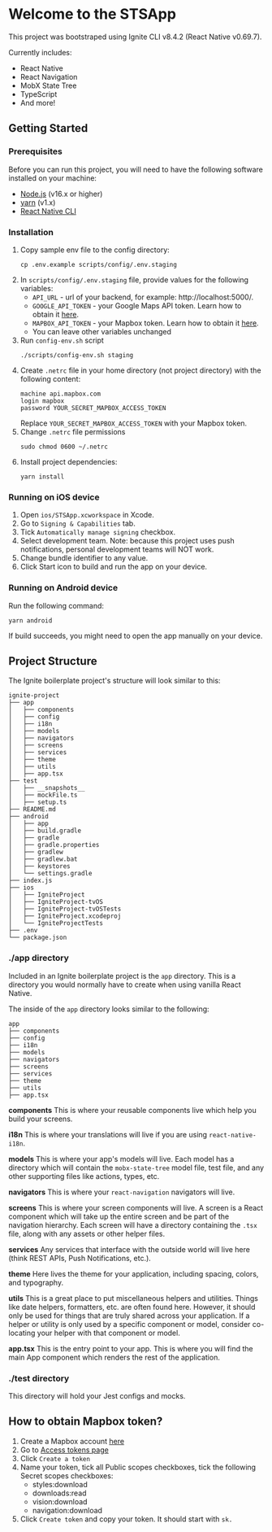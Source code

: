 # Welcome to the STSApp

This project was bootstraped using Ignite CLI v8.4.2 (React Native v0.69.7).

Currently includes:

- React Native
- React Navigation
- MobX State Tree
- TypeScript
- And more!

## Getting Started

### Prerequisites

Before you can run this project, you will need to have the following software installed on your machine:

- [Node.js](https://nodejs.org/) (v16.x or higher)
- [yarn](https://classic.yarnpkg.com/) (v1.x)
- [React Native CLI](https://reactnative.dev/docs/environment-setup?guide=native)

### Installation

1. Copy sample env file to the config directory:
    ```
    cp .env.example scripts/config/.env.staging
    ```
2. In `scripts/config/.env.staging` file, provide values for the following variables:
   - `API_URL` - url of your backend, for example: http://localhost:5000/.
   - `GOOGLE_API_TOKEN` - your Google Maps API token. Learn how to obtain it [here](https://developers.google.com/maps/documentation/javascript/get-api-key).
   - `MAPBOX_API_TOKEN` - your Mapbox token. Learn how to obtain it [here](#how-to-obtain-mapbox-token).
   - You can leave other variables unchanged
3. Run `config-env.sh` script
    ```
    ./scripts/config-env.sh staging
    ```
4. Create `.netrc` file in your home directory (not project directory) with the following content:
   ```
   machine api.mapbox.com
   login mapbox
   password YOUR_SECRET_MAPBOX_ACCESS_TOKEN
   ```
   Replace `YOUR_SECRET_MAPBOX_ACCESS_TOKEN` with your Mapbox token.   
5. Change `.netrc` file permissions 
   ```
   sudo chmod 0600 ~/.netrc
   ```
5. Install project dependencies:
    ```
    yarn install
    ```

### Running on iOS device
1. Open `ios/STSApp.xcworkspace` in Xcode.
2. Go to `Signing & Capabilities` tab.
3. Tick `Automatically manage signing` checkbox.
4. Select development team. Note: because this project uses push notifications, personal development teams will NOT work.
5. Change bundle identifier to any value.
6. Click Start icon to build and run the app on your device.

### Running on Android device
Run the following command:
```
yarn android
```
If build succeeds, you might need to open the app manually on your device.

## Project Structure

The Ignite boilerplate project's structure will look similar to this:

```
ignite-project
├── app
│   ├── components
│   ├── config
│   ├── i18n
│   ├── models
│   ├── navigators
│   ├── screens
│   ├── services
│   ├── theme
│   ├── utils
│   ├── app.tsx
├── test
│   ├── __snapshots__
│   ├── mockFile.ts
│   ├── setup.ts
├── README.md
├── android
│   ├── app
│   ├── build.gradle
│   ├── gradle
│   ├── gradle.properties
│   ├── gradlew
│   ├── gradlew.bat
│   ├── keystores
│   └── settings.gradle
├── index.js
├── ios
│   ├── IgniteProject
│   ├── IgniteProject-tvOS
│   ├── IgniteProject-tvOSTests
│   ├── IgniteProject.xcodeproj
│   └── IgniteProjectTests
├── .env
└── package.json

```

### ./app directory

Included in an Ignite boilerplate project is the `app` directory. This is a directory you would normally have to create when using vanilla React Native.

The inside of the `app` directory looks similar to the following:

```
app
├── components
├── config
├── i18n
├── models
├── navigators
├── screens
├── services
├── theme
├── utils
├── app.tsx
```

**components**
This is where your reusable components live which help you build your screens.

**i18n**
This is where your translations will live if you are using `react-native-i18n`.

**models**
This is where your app's models will live. Each model has a directory which will contain the `mobx-state-tree` model file, test file, and any other supporting files like actions, types, etc.

**navigators**
This is where your `react-navigation` navigators will live.

**screens**
This is where your screen components will live. A screen is a React component which will take up the entire screen and be part of the navigation hierarchy. Each screen will have a directory containing the `.tsx` file, along with any assets or other helper files.

**services**
Any services that interface with the outside world will live here (think REST APIs, Push Notifications, etc.).

**theme**
Here lives the theme for your application, including spacing, colors, and typography.

**utils**
This is a great place to put miscellaneous helpers and utilities. Things like date helpers, formatters, etc. are often found here. However, it should only be used for things that are truly shared across your application. If a helper or utility is only used by a specific component or model, consider co-locating your helper with that component or model.

**app.tsx** This is the entry point to your app. This is where you will find the main App component which renders the rest of the application.

### ./test directory

This directory will hold your Jest configs and mocks.

## How to obtain Mapbox token?
1. Create a Mapbox account [here](https://account.mapbox.com/auth/signup/)
2. Go to [Access tokens page](https://account.mapbox.com/access-tokens/)
3. Click `Create a token`
4. Name your token, tick all Public scopes checkboxes, tick the following Secret scopes checkboxes:
   - styles:download
   - downloads:read
   - vision:download
   - navigation:download
5. Click `Create token` and copy your token. It should start with `sk.`